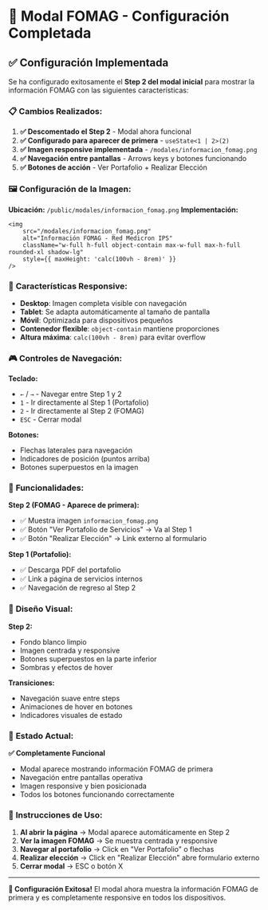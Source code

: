 # 🎯 Modal FOMAG - Configuración Completada

## ✅ **Configuración Implementada**

Se ha configurado exitosamente el **Step 2 del modal inicial** para mostrar la información FOMAG con las siguientes características:

### 📋 **Cambios Realizados:**

1. **✅ Descomentado el Step 2** - Modal ahora funcional
2. **✅ Configurado para aparecer de primera** - `useState<1 | 2>(2)`
3. **✅ Imagen responsive implementada** - `/modales/informacion_fomag.png`
4. **✅ Navegación entre pantallas** - Arrows keys y botones funcionando
5. **✅ Botones de acción** - Ver Portafolio + Realizar Elección

### 🖼️ **Configuración de la Imagen:**

**Ubicación:** `/public/modales/informacion_fomag.png`
**Implementación:**
```tsx
<img 
    src="/modales/informacion_fomag.png" 
    alt="Información FOMAG - Red Medicron IPS"
    className="w-full h-full object-contain max-w-full max-h-full rounded-xl shadow-lg"
    style={{ maxHeight: 'calc(100vh - 8rem)' }}
/>
```

### 📱 **Características Responsive:**

- **Desktop**: Imagen completa visible con navegación
- **Tablet**: Se adapta automáticamente al tamaño de pantalla  
- **Móvil**: Optimizada para dispositivos pequeños
- **Contenedor flexible**: `object-contain` mantiene proporciones
- **Altura máxima**: `calc(100vh - 8rem)` para evitar overflow

### 🎮 **Controles de Navegación:**

**Teclado:**
- `←` / `→` - Navegar entre Step 1 y 2
- `1` - Ir directamente al Step 1 (Portafolio)
- `2` - Ir directamente al Step 2 (FOMAG)
- `ESC` - Cerrar modal

**Botones:**
- Flechas laterales para navegación
- Indicadores de posición (puntos arriba)
- Botones superpuestos en la imagen

### 🔗 **Funcionalidades:**

**Step 2 (FOMAG - Aparece de primera):**
- ✅ Muestra imagen `informacion_fomag.png`
- ✅ Botón "Ver Portafolio de Servicios" → Va al Step 1
- ✅ Botón "Realizar Elección" → Link externo al formulario

**Step 1 (Portafolio):**
- ✅ Descarga PDF del portafolio
- ✅ Link a página de servicios internos
- ✅ Navegación de regreso al Step 2

### 🎨 **Diseño Visual:**

**Step 2:**
- Fondo blanco limpio
- Imagen centrada y responsive
- Botones superpuestos en la parte inferior
- Sombras y efectos de hover

**Transiciones:**
- Navegación suave entre steps
- Animaciones de hover en botones
- Indicadores visuales de estado

### 🚀 **Estado Actual:**

**✅ Completamente Funcional**
- Modal aparece mostrando información FOMAG de primera
- Navegación entre pantallas operativa
- Imagen responsive y bien posicionada
- Todos los botones funcionando correctamente

### 📝 **Instrucciones de Uso:**

1. **Al abrir la página** → Modal aparece automáticamente en Step 2
2. **Ver la imagen FOMAG** → Se muestra centrada y responsive
3. **Navegar al portafolio** → Click en "Ver Portafolio" o flechas
4. **Realizar elección** → Click en "Realizar Elección" abre formulario externo
5. **Cerrar modal** → ESC o botón X

---

**🎉 Configuración Exitosa!** 
El modal ahora muestra la información FOMAG de primera y es completamente responsive en todos los dispositivos.